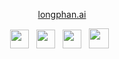 
 <p align='center'> 
 <a target='_blank' href='https://longphan.ai'>longphan.ai</a>
 </p>
<p align='center'> 
<a href="https://www.facebook.com/phanlongboy1"><img height="30" src="https://raw.githubusercontent.com/trinwin/trinwin/master/icons/facebook.png"></a>&nbsp;&nbsp;
<a href="https://www.instagram.com/longphann/"><img height="30" src="https://raw.githubusercontent.com/trinwin/trinwin/master/icons/instagram.png?raw=true"></a>&nbsp;&nbsp;
<a href="https://www.linkedin.com/in/long-phan-3110//"><img height="30" src="https://raw.githubusercontent.com/trinwin/trinwin/master/icons/linkedin.png?raw=true"></a>&nbsp;&nbsp;
<a href="https://scholar.google.com/citations?user=fVRQn4wAAAAJ&hl=en"><img height="32" src="https://img.icons8.com/color/512/google-scholar--v3.png"></a>&nbsp;&nbsp;

 



<!--  ## About me 
<div align="left">
 <h4> Twitter AI Research <img height="20" src="https://1000logos.net/wp-content/uploads/2021/04/Twitter-logo-500x281.png"/> </h4> 
 <h4> Guest NLP Research Volunteer - BigScience Workshop at HuggingFace <img height="30" src="https://github.com/justinphan3110/justinphan3110/blob/master/icons/huggingface.png" </h4>
 <h4> AI Research Intern at Samsung Research America <h4>
<h4> Deep Learning Research at National Institute of Health (NIH) </h4> 
  
<p align="left"> <img src="https://komarev.com/ghpvc/?username=justinphan3110" alt="justinphan3110" /> </p>

</div>
 -->
 
 
<!--  ## Recent Works
   📝 <a href="https://arxiv.org/abs/2210.05610">MTet: Multi-domain Translation for English and Vietnamese</a> <i>In peer-reviewing for EACL 2023</i> 
  
   📝 <a href="https://arxiv.org/abs/2210.05598">Enriching Biomedical Knowledge for Low-resource Language Through Large-Scale Translation</a> <i>In peer-reviewing for EACL 2023</i> 

  📝 <a href="https://openreview.net/pdf?id=UoEw6KigkUn">The BigScience ROOTS Corpus: A 1.6TB Composite Multilingual Dataset</a> <i>NeurIPS 2022</i>
 
  📝 <a href="https://aclanthology.org/2022.naacl-srw.18">ViT5: Pretrained Text-to-Text Transformer for Vietnamese Language Generation</a> <i>NAACL SRW 2022</i>
  
  📝 <a href="https://arxiv.org/abs/2106.03598">SciFive: a text-to-text transformer model for biomedical literature</a>
 
  📝 <a href="https://arxiv.org/abs/2106.09997">SPBERT: An Efficient Pre-training BERT on SPARQL Queries for Question Answering over Knowledge Graphs</a>  <i>ICONIP 2021</i>

  📝 <a href="https://aclanthology.org/2021.nlp4prog-1.5/">CoTexT: Multi-task Learning with Code-Text Transformer</a>  <i>ACL NLP4Prog 2022</i>
  
  📝 <a href="https://arxiv.org/abs/2105.13578">Hierarchical Transformer Encoders for Vietnamese Spelling Correction</a>
  
  📝 <a href="https://arxiv.org/abs/2110.04257">VieSum: How Robust Are Transformer-based Models on Vietnamese Summarization?</a>
  
  📝 <a href="https://arxiv.org/abs/2012.07557">Leveraging Transfer Learning for Reliable Intelligence Identification on Vietnamese SNSs (ReINTEL)</a>
  
  ## Blogs
  
  📰 <a href="https://research.vietai.org/vit5/">ViT5: Pretrained Text-to-Text Transformer for Vietnamese Language Generation</a>
  
  🌸 <a href="https://research.vietai.org/mtet/">MTet: Multi-domain Translation for English and Vietnamese</a>
  
  
  
  
 <details>
 <summary><strong> More Details </strong></summary>

## Connect 
☕️    I love coffee so just send me a mesage on <a href="https://www.facebook.com/phanlongboy1">Facebook</a> or <a href="https://www.instagram.com/longphann/">Instagram</a> then we can meet up. -->

<!-- ## Contribution
[![Top Languages](https://github-readme-stats.vercel.app/api/top-langs/?username=justinphan3110&layout=compact)](https://github.com/justinphan3110/github-readme-stats)
  

![Long Phan's github stats](https://github-readme-stats.vercel.app/api?username=justinphan3110&show_icons=true&theme=radical) -->

</details>
</details>
